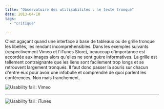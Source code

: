 ```yaml
---
title: "Observatoire des utilisabilités : le texte tronqué"
date: 2013-04-10
tags:
  - "critique"

---
```


C'est agaçant quand une interface à base de tableaux ou de grille tronque les libellés, les rendant incompréhensibles. Dans les exemples suivants (respectivement Vimeo et l'iTunes Store), beaucoup d'importance est accordée aux images alors qu'elles ne sont guère informatives. La grille est tellement contraignante que les liens sont facilement trop longs et se retrouvent largement tronqués. Il faut donc passer la souris sur chacun d'entre eux pour avoir une infobulle et comprendre de quoi parlent les conférences. Non mais franchement.

![Usability fail : Vimeo](/img/Usability-fail-Vimeo2.jpg " Usability fail : Vimeo")

* * *

![Usability fail : iTunes](/img/usability-fail-itunes2.png " Usability fail : iTunes")
